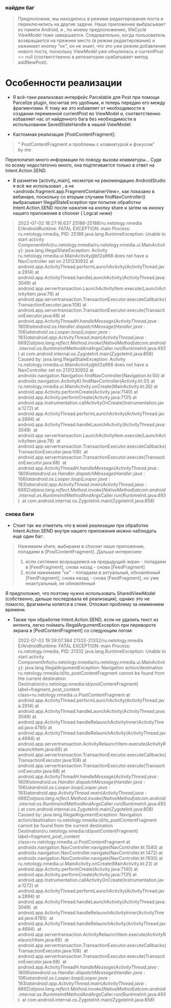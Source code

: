 ### найден баг

> Предположим, мы находились в режиме редактирования поста и переключились на другие задачи. Наше приложение выбрасывает из памяти Android, и , по моему предположению, lifeCycle ViewModel тоже завершается. Следовательно, когда пользователь возвращается на прежнее место (в режим редактирования) и нажимает кнопку "ок", он не знает, что это уже режим добавления нового поста, поскольку ViewModel уже обнулилась и currentPost == null (соответственно в репозитории срабатывает метод addNewPost).

# Особенности реализации

* Я всё-таки реализовал интерфейс Parcelable для Post при помощи Parcelize plugin, посчитав это
  удобным, и теперь передаю его между фрагментами. К тому же это избавляет от необходимости в
  создании переменной currentPost во ViewModel и, соответственно избавляет нас от найденного бага
  без необходимости в использовании SavedStateHandle в нашей ViewModel:

* Кастомная реализация [PostContentFragment]:

> " PostContentFragment и проблемы с клавиатурой и фокусом"  
> by me

Перелопатил много информации по поводу вызова клавиатуры... Судя по всему недостаточно много, она
подтягивается только в ответ на Intent.Action.SEND.

* В разметке [activity_main], несмотря на рекомендацию AndroidStudio я всё же использовал <fragment>
  , а не <androidx.fragment.app.FragmentContainerView>, как показано в вебинаре, поскольку со вторым
  случаем findNavController() выбрасывает IllegalStateException при попытке обработки
  Intent.Action.SEND после нажатия на кнопку share и затем на иконку нашего приложения в chooser (
  Logcat ниже)

> 2022-07-02 18:27:16.637 25188-25188/ru.netology.nmedia E/AndroidRuntime: FATAL EXCEPTION: main Process: ru.netology.nmedia, PID: 25188 java.lang.RuntimeException: Unable to start activity ComponentInfo{ru.netology.nmedia/ru.netology.nmedia.ui.MainActivity}: java.lang.IllegalStateException: Activity ru.netology.nmedia.ui.MainActivity@bf2a968 does not have a NavController set on 2131230932 at android.app.ActivityThread.performLaunchActivity(ActivityThread.java:2914)
at android.app.ActivityThread.handleLaunchActivity(ActivityThread.java:3049)
at android.app.servertransaction.LaunchActivityItem.execute(LaunchActivityItem.java:78)
at android.app.servertransaction.TransactionExecutor.executeCallbacks(TransactionExecutor.java:108)
at android.app.servertransaction.TransactionExecutor.execute(TransactionExecutor.java:68)
at android.app.ActivityThread$H.handleMessage(ActivityThread.java:1809)
at android.os.Handler.dispatchMessage(Handler.java:106)
at android.os.Looper.loop(Looper.java:193)
at android.app.ActivityThread.main(ActivityThread.java:6692)
at java.lang.reflect.Method.invoke(Native Method)
at com.android.internal.os.RuntimeInit$MethodAndArgsCaller.run(RuntimeInit.java:493)
at com.android.internal.os.ZygoteInit.main(ZygoteInit.java:858)
Caused by: java.lang.IllegalStateException: Activity ru.netology.nmedia.ui.MainActivity@bf2a968 does not have a NavController set on 2131230932 at androidx.navigation.Navigation.findNavController(Navigation.kt:50)
at androidx.navigation.ActivityKt.findNavController(Activity.kt:31)
at ru.netology.nmedia.ui.MainActivity.onCreate(MainActivity.kt:26)
at android.app.Activity.performCreate(Activity.java:7140)
at android.app.Activity.performCreate(Activity.java:7131)
at android.app.Instrumentation.callActivityOnCreate(Instrumentation.java:1272)
at android.app.ActivityThread.performLaunchActivity(ActivityThread.java:2894)
at android.app.ActivityThread.handleLaunchActivity(ActivityThread.java:3049)  at android.app.servertransaction.LaunchActivityItem.execute(LaunchActivityItem.java:78)  at android.app.servertransaction.TransactionExecutor.executeCallbacks(TransactionExecutor.java:108)  at android.app.servertransaction.TransactionExecutor.execute(TransactionExecutor.java:68)  at android.app.ActivityThread$H.handleMessage(ActivityThread.java:1809)  at android.os.Handler.dispatchMessage(Handler.java:106)  at android.os.Looper.loop(Looper.java:193)  at android.app.ActivityThread.main(ActivityThread.java:6692)  at java.lang.reflect.Method.invoke(Native Method)  at com.android.internal.os.RuntimeInit$MethodAndArgsCaller.run(RuntimeInit.java:493)  at com.android.internal.os.ZygoteInit.main(ZygoteInit.java:858) 

### снова баги

* Стоит так же отметить что в моей реализации при обработке Intent.Action.SEND внутри нашего
  приложения можно наблюдать ещё один баг:

> Нажимаем share, выбираем в chooser наше приложение, попадаем в [PostContentFragment]. Дальше интереснее:
> 1) если системно возращаемся на предыдущий экран - попадаем в [FeedFragment], снова назад - снова [FeedFragment]
> 2) если нажимаем "ок" - попадаем в актуальный, обновлённый [FeedFragment], снова назад - снова [FeedFragment], но уже неактуальный, не обновлённый

Я предположил, что поэтому нужно использовать SharedViewModel (собственно, дальше последовала её
реализация), однако это не помогло, фрагменты копятся в стеке. Отложил проблему за неимением времени.

* Также при обработке Intent.Action.SEND, если не удалить текст из интента, легко поймать
  IllegalArgumentException при перевороте экрана в [PostContentFragment] со следующим логом:

> 2022-07-02 19:39:07.384 21332-21332/ru.netology.nmedia E/AndroidRuntime: FATAL EXCEPTION: main Process: ru.netology.nmedia, PID: 21332 java.lang.RuntimeException: Unable to start activity ComponentInfo{ru.netology.nmedia/ru.netology.nmedia.ui.MainActivity}: java.lang.IllegalArgumentException: Navigation action/destination ru.netology.nmedia:id/to_postContentFragment cannot be found from the current destination Destination(ru.netology.nmedia:id/postContentFragment) label=fragment_post_content class=ru.netology.nmedia.ui.PostContentFragment at android.app.ActivityThread.performLaunchActivity(ActivityThread.java:2914)
at android.app.ActivityThread.handleLaunchActivity(ActivityThread.java:3049)
at android.app.ActivityThread.handleRelaunchActivityInner(ActivityThread.java:4785)
at android.app.ActivityThread.handleRelaunchActivity(ActivityThread.java:4694)
at android.app.servertransaction.ActivityRelaunchItem.execute(ActivityRelaunchItem.java:69)
at android.app.servertransaction.TransactionExecutor.executeCallbacks(TransactionExecutor.java:108)
at android.app.servertransaction.TransactionExecutor.execute(TransactionExecutor.java:68)
at android.app.ActivityThread$H.handleMessage(ActivityThread.java:1809)
at android.os.Handler.dispatchMessage(Handler.java:106)
at android.os.Looper.loop(Looper.java:193)
at android.app.ActivityThread.main(ActivityThread.java:6692)
at java.lang.reflect.Method.invoke(Native Method)
at com.android.internal.os.RuntimeInit$MethodAndArgsCaller.run(RuntimeInit.java:493)
at com.android.internal.os.ZygoteInit.main(ZygoteInit.java:858)
Caused by: java.lang.IllegalArgumentException: Navigation action/destination ru.netology.nmedia:id/to_postContentFragment cannot be found from the current destination Destination(ru.netology.nmedia:id/postContentFragment) label=fragment_post_content class=ru.netology.nmedia.ui.PostContentFragment at androidx.navigation.NavController.navigate(NavController.kt:1540)
at androidx.navigation.NavController.navigate(NavController.kt:1472)
at androidx.navigation.NavController.navigate(NavController.kt:1930)
at ru.netology.nmedia.ui.MainActivity.onCreate(MainActivity.kt:23)
at android.app.Activity.performCreate(Activity.java:7140)
at android.app.Activity.performCreate(Activity.java:7131)
at android.app.Instrumentation.callActivityOnCreate(Instrumentation.java:1272)
at android.app.ActivityThread.performLaunchActivity(ActivityThread.java:2894)
at android.app.ActivityThread.handleLaunchActivity(ActivityThread.java:3049)  at android.app.ActivityThread.handleRelaunchActivityInner(ActivityThread.java:4785)  at android.app.ActivityThread.handleRelaunchActivity(ActivityThread.java:4694)  at android.app.servertransaction.ActivityRelaunchItem.execute(ActivityRelaunchItem.java:69)  at android.app.servertransaction.TransactionExecutor.executeCallbacks(TransactionExecutor.java:108)  at android.app.servertransaction.TransactionExecutor.execute(TransactionExecutor.java:68)  at android.app.ActivityThread$H.handleMessage(ActivityThread.java:1809)  at android.os.Handler.dispatchMessage(Handler.java:106)  at android.os.Looper.loop(Looper.java:193)  at android.app.ActivityThread.main(ActivityThread.java:6692)  at java.lang.reflect.Method.invoke(Native Method)  at com.android.internal.os.RuntimeInit$MethodAndArgsCaller.run(RuntimeInit.java:493)  at com.android.internal.os.ZygoteInit.main(ZygoteInit.java:858) 


